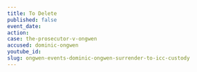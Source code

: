 ```yaml
---
title: To Delete
published: false
event_date:
action:
case: the-prosecutor-v-ongwen
accused: dominic-ongwen
youtube_id:
slug: ongwen-events-dominic-ongwen-surrender-to-icc-custody
---
```



